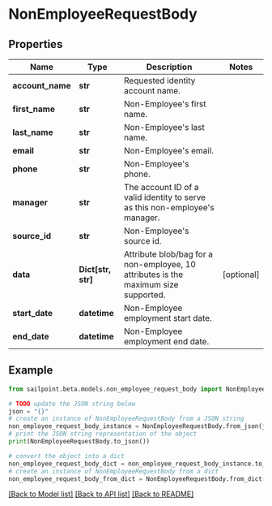 # NonEmployeeRequestBody


## Properties

Name | Type | Description | Notes
------------ | ------------- | ------------- | -------------
**account_name** | **str** | Requested identity account name. | 
**first_name** | **str** | Non-Employee&#39;s first name. | 
**last_name** | **str** | Non-Employee&#39;s last name. | 
**email** | **str** | Non-Employee&#39;s email. | 
**phone** | **str** | Non-Employee&#39;s phone. | 
**manager** | **str** | The account ID of a valid identity to serve as this non-employee&#39;s manager. | 
**source_id** | **str** | Non-Employee&#39;s source id. | 
**data** | **Dict[str, str]** | Attribute blob/bag for a non-employee, 10 attributes is the maximum size supported. | [optional] 
**start_date** | **datetime** | Non-Employee employment start date. | 
**end_date** | **datetime** | Non-Employee employment end date. | 

## Example

```python
from sailpoint.beta.models.non_employee_request_body import NonEmployeeRequestBody

# TODO update the JSON string below
json = "{}"
# create an instance of NonEmployeeRequestBody from a JSON string
non_employee_request_body_instance = NonEmployeeRequestBody.from_json(json)
# print the JSON string representation of the object
print(NonEmployeeRequestBody.to_json())

# convert the object into a dict
non_employee_request_body_dict = non_employee_request_body_instance.to_dict()
# create an instance of NonEmployeeRequestBody from a dict
non_employee_request_body_from_dict = NonEmployeeRequestBody.from_dict(non_employee_request_body_dict)
```
[[Back to Model list]](../README.md#documentation-for-models) [[Back to API list]](../README.md#documentation-for-api-endpoints) [[Back to README]](../README.md)


